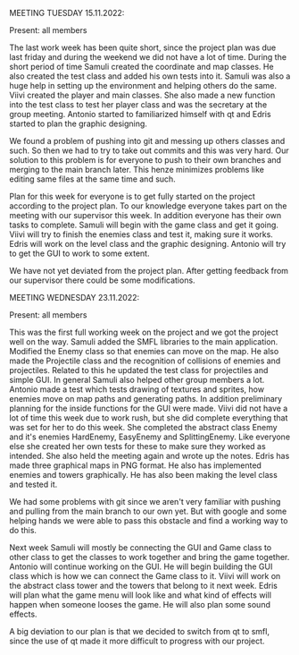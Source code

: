 MEETING TUESDAY 15.11.2022:

Present: all members 

The last work week has been quite short, since the project plan was due last friday and during the weekend we did not have a lot of time. During the short period of time Samuli created the coordinate and map classes. He also created the test class and added his own tests into it. Samuli was also a huge help in setting up the environment and helping others do the same. Viivi created the player and main classes. She also made a new function into the test class to test her player class and was the secretary at the group meeting. Antonio started to familiarized himself with qt and Edris started to plan the graphic designing.

We found a problem of pushing into git and messing up others classes and such. So then we had to try to take out commits and this was very hard. Our solution to this problem is for everyone to push to their own branches and merging to the main branch later. This henze minimizes problems like editing same files at the same time and such.

Plan for this week for everyone is to get fully started on the project according to the project plan. To our knowledge everyone takes part on the meeting with our supervisor this week. In addition everyone has their own tasks to complete. Samuli will begin with the game class and get it going. Viivi will try to finish the enemies class and test it, making sure it works. Edris will work on the level class and the graphic designing. Antonio will try to get the GUI to work to some extent.

We have not yet deviated from the project plan. After getting feedback from our supervisor there could be some modifications.

MEETING WEDNESDAY 23.11.2022:

Present: all members

This was the first full working week on the project and we got the project well on the way. Samuli added the SMFL libraries to the main application. Modified the Enemy class so that enemies can move on the map. He also made the Projectile class and the recognition of collisions of enemies and projectiles. Related to this he updated the test class for projectiles and simple GUI. In general Samuli also helped other group members a lot. Antonio made a test which tests drawing of textures and sprites, how enemies move on map paths and generating paths. In addition preliminary planning for the inside functions for the GUI were made. Viivi did not have a lot of time this week due to work rush, but she did complete everything that was set for her to do this week. She completed the abstract class Enemy and it's enemies HardEnemy, EasyEnemy and SplittingEnemy. Like everyone else she created her own tests for these to make sure they worked as intended. She also held the meeting again and wrote up the notes. Edris has made three graphical maps in PNG format. He also has implemented enemies and towers graphically. He has also been making the level class and tested it.

We had some problems with git since we aren't very familiar with pushing and pulling from the main branch to our own yet. But with google and some helping hands we were able to pass this obstacle and find a working way to do this.

Next week Samuli will mostly be connecting the GUI and Game class to other class to get the classes to work together and bring the game together. Antonio will continue working on the GUI. He will begin building the GUI class which is how we can connect the Game class to it. Viivi will work on the abstract class tower and the towers that belong to it next week. Edris will plan what the game menu will look like and what kind of effects will happen when someone looses the game. He will also plan some sound effects.

A big deviation to our plan is that we decided to switch from qt to smfl, since the use of qt made it more difficult to progress with our project.


